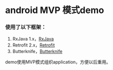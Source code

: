 # android MVP 模式demo

### 使用了以下框架：

1. RxJava 1.x，[RxJava](https://github.com/ReactiveX/RxJava)
2. Retrofit 2.x，[Retrofit](https://github.com/square/retrofit)
3. Butterknife，[Butterknife](https://github.com/JakeWharton/butterknife)

demo使用MVP模式组织application，方便以后重用。